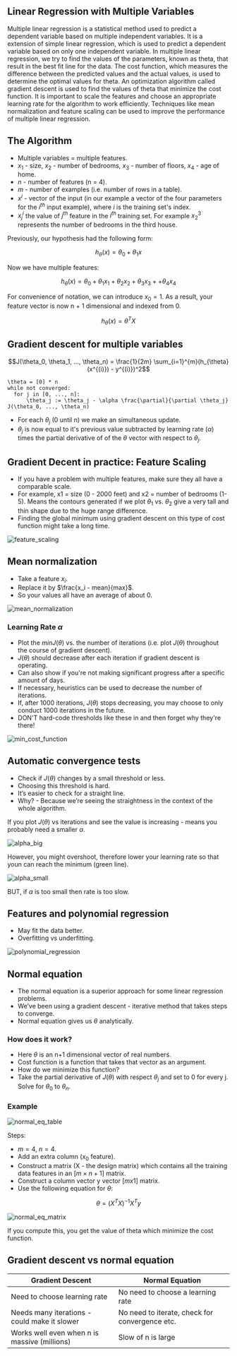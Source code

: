 ## Linear Regression with Multiple Variables
Multiple linear regression is a statistical method used to predict a dependent variable based on multiple independent variables. It is a extension of simple linear regression, which is used to predict a dependent variable based on only one independent variable. In multiple linear regression, we try to find the values of the parameters, known as theta, that result in the best fit line for the data. The cost function, which measures the difference between the predicted values and the actual values, is used to determine the optimal values for theta. An optimization algorithm called gradient descent is used to find the values of theta that minimize the cost function. It is important to scale the features and choose an appropriate learning rate for the algorithm to work efficiently. Techniques like mean normalization and feature scaling can be used to improve the performance of multiple linear regression.

## The Algorithm

* Multiple variables = multiple features.
* $x_1$ - size, $x_2$ - number of bedrooms, $x_3$ - number of floors, $x_4$ - age of home.
* $n$ - number of features (n = 4).
* $m$ - number of examples (i.e. number of rows in a table).
* $x^i$ - vector of the input (in our example a vector of the four parameters for the $i^{th}$ input example), where $i$ is the training set's index.
* $x_j^i$ the value of $j^{th}$ feature in the $i^{th}$ training set. For example $x_2^3$ represents the number of bedrooms in the third house.

Previously, our hypothesis had the following form:

$$h_{\theta}(x) = \theta_0 + \theta_1x$$

Now we have multiple features:

$$h_{\theta}(x) = \theta_0 + \theta_1x_1 + \theta_2x_2 + \theta_3x_3 + + \theta_4x_4$$

For convenience of notation, we can introduce $x_0 = 1$. As a result, your feature vector is now n + 1 dimensional and indexed from 0.

$$h_{\theta}(x) = \theta^T X$$

## Gradient descent for multiple variables

$$J(\theta_0, \theta_1, ..., \theta_n) = \frac{1}{2m} \sum_{i=1}^{m}(h_{\theta}(x^{(i)}) - y^{(i)})^2$$

    \theta = [0] * n
    while not converged:
      for j in [0, ..., n]:
          \theta_j := \theta_j - \alpha \frac{\partial}{\partial \theta_j} J(\theta_0, ..., \theta_n)
          
* For each $\theta_j$ (0 until n) we make an simultaneous update.
* $\theta_j$ is now equal to it's previous value subtracted by learning rate ($\alpha$) times the partial derivative of of the $\theta$ vector with respect to $\theta_j$.

## Gradient Decent in practice: Feature Scaling

* If you have a problem with multiple features, make sure they all have a comparable scale.
* For example, x1 = size (0 - 2000 feet) and x2 = number of bedrooms (1-5). Means the contours generated if we plot $\theta_1$ vs. $\theta_2$ give a very tall and thin shape due to the huge range difference.
* Finding the global minimum using gradient descent on this type of cost function might take a long time.

![feature_scaling](https://github.com/djeada/Stanford-Machine-Learning/blob/main/slides/resources/feature_scaling.png)

## Mean normalization
* Take a feature $x_i$.
* Replace it by $\frac{x_i - mean}{max}$.
* So your values all have an average of about 0.

![mean_normalization](https://github.com/djeada/Stanford-Machine-Learning/blob/main/slides/resources/mean_normalization.png)

### Learning Rate $\alpha$
* Plot the $min J(\theta)$ vs. the number of iterations (i.e. plot $J(\theta)$ throughout the course of gradient descent).
* $J(\theta)$ should decrease after each iteration if gradient descent is operating.
* Can also show if you're not making significant progress after a specific amount of days.
* If necessary, heuristics can be used to decrease the number of iterations.
* If, after 1000 iterations, $J(\theta)$ stops decreasing, you may choose to only conduct 1000 iterations in the future.
* DON'T hard-code thresholds like these in and then forget why they're there!

![min_cost_function](https://github.com/djeada/Stanford-Machine-Learning/blob/main/slides/resources/min_cost_function.png)

## Automatic convergence tests
* Check if $J(\theta)$  changes by a small threshold or less.
* Choosing this threshold is hard.
* It’s easier to check for a straight line.
* Why? - Because we’re seeing the straightness in the context of the whole algorithm.

If you plot $J(\theta)$  vs iterations and see the value is increasing - means you probably
need a smaller $\alpha$.

![alpha_big](https://github.com/djeada/Stanford-Machine-Learning/blob/main/slides/resources/alpha_big.png)

However, you might overshoot, therefore lower your learning rate so that youn can reach the minimum (green line).

![alpha_small](https://github.com/djeada/Stanford-Machine-Learning/blob/main/slides/resources/alpha_small.png)

BUT, if $\alpha$ is too small then rate is too slow.

## Features and polynomial regression
* May fit the data better.
* Overfitting vs underfitting.

![polynomial_regression](https://github.com/djeada/Stanford-Machine-Learning/blob/main/slides/resources/polynomial_regression.png)

## Normal equation
* The normal equation is a superior approach for some linear regression problems.
* We’ve been using a gradient descent - iterative method that takes steps to converge.
* Normal equation gives us $\theta$ analytically.

### How does it work?

* Here $\theta$ is an n+1 dimensional vector of real numbers.
* Cost function is a function that takes that vector as an argument.
* How do we minimize this function?
* Take the partial derivative of $J(\theta)$ with respect $\theta_j$ and set to $0$ for every j. Solve for $\theta_0$ to $\theta_n$.

### Example

![normal_eq_table](https://github.com/djeada/Stanford-Machine-Learning/blob/main/slides/resources/normal_eq_table.png)

Steps:
* $m=4$, $n=4$.
* Add an extra column ($x_0$ feature).
* Construct a matrix (X - the design matrix) which contains all the training data features in an $[m \times n+1]$ matrix.
* Construct a column vector y vector $[m x 1]$ matrix.
* Use the following equation for $\theta$:

$$\theta = (X^TX)^{-1}X^Ty$$

![normal_eq_matrix](https://github.com/djeada/Stanford-Machine-Learning/blob/main/slides/resources/normal_eq_matrix.png)

If you compute this, you get the value of theta which minimize the cost function.

## Gradient descent vs normal equation

| Gradient Descent | Normal Equation |
| ---------------- | --------------- |
| Need to choose learning rate | No need to choose a learning rate |          
| Needs many iterations - could make it slower | No need to iterate, check for convergence etc.|
| Works well even when n is massive (millions) | Slow of n is large | 
